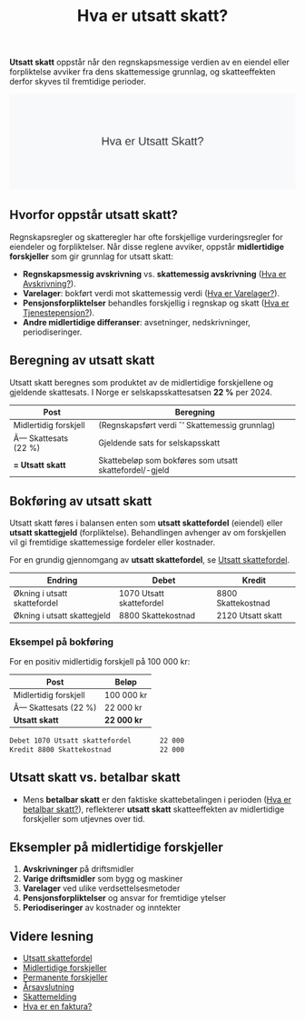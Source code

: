 ﻿---
title: "Hva er utsatt skatt?"
seoTitle: "Hva er utsatt skatt | Midlertidige forskjeller forklart"
description: "Utsatt skatt oppstår når regnskapsmessige verdier avviker fra skattemessige grunnlag. Lær hva utsatt skatt er, hvordan den beregnes, bokføres og skilles fra betalbar skatt."
summary: "Kort guide til utsatt skatt, midlertidige forskjeller, beregning med norsk skattesats og praktiske eksempler på bokføring."
---

**Utsatt skatt** oppstår når den regnskapsmessige verdien av en eiendel eller forpliktelse avviker fra dens skattemessige grunnlag, og skatteeffekten derfor skyves til fremtidige perioder.

![Hva er Utsatt Skatt?](hva-er-utsatt-skatt-image.svg)

## Hvorfor oppstår utsatt skatt?
Regnskapsregler og skatteregler har ofte forskjellige vurderingsregler for eiendeler og forpliktelser. Når disse reglene avviker, oppstår **midlertidige forskjeller** som gir grunnlag for utsatt skatt:

* **Regnskapsmessig avskrivning** vs. **skattemessig avskrivning** ([Hva er Avskrivning?](/blogs/regnskap/hva-er-avskrivning "Hva er Avskrivning? Prinsipper og Eksempler")).
* **Varelager**: bokført verdi mot skattemessig verdi ([Hva er Varelager?](/blogs/regnskap/hva-er-varelager "Hva er Varelager “ Regnskapsføring og Vurdering")).
* **Pensjonsforpliktelser** behandles forskjellig i regnskap og skatt ([Hva er Tjenestepensjon?](/blogs/regnskap/hva-er-tjenestepensjon "Hva er Tjenestepensjon? Regnskapsføring og Skatt")).
* **Andre midlertidige differanser**: avsetninger, nedskrivninger, periodiseringer.

## Beregning av utsatt skatt
Utsatt skatt beregnes som produktet av de midlertidige forskjellene og gjeldende skattesats. I Norge er selskapsskattesatsen **22 %** per 2024.

| **Post**                           | **Beregning**                                           |
|------------------------------------|---------------------------------------------------------|
| Midlertidig forskjell              | (Regnskapsført verdi ˆ’ Skattemessig grunnlag)           |
| Ã— Skattesats (22 %)                | Gjeldende sats for selskapsskatt                        |
| **= Utsatt skatt**                 | Skattebeløp som bokføres som utsatt skattefordel/-gjeld |

## Bokføring av utsatt skatt
Utsatt skatt føres i balansen enten som **utsatt skattefordel** (eiendel) eller **utsatt skattegjeld** (forpliktelse). Behandlingen avhenger av om forskjellen vil gi fremtidige skattemessige fordeler eller kostnader.

For en grundig gjennomgang av **utsatt skattefordel**, se [Utsatt skattefordel](/blogs/regnskap/utsatt-skattefordel "Utsatt skattefordel “ Guide til beregning og bokføring").

| **Endring**                         | **Debet**                    | **Kredit**                  |
|-------------------------------------|------------------------------|-----------------------------|
| Økning i utsatt skattefordel        | 1070 Utsatt skattefordel     | 8800 Skattekostnad          |
| Økning i utsatt skattegjeld         | 8800 Skattekostnad           | 2120 Utsatt skatt           |

### Eksempel på bokføring
For en positiv midlertidig forskjell på 100 000 kr:

| Post                                | Beløp       |
|-------------------------------------|-------------|
| Midlertidig forskjell               | 100 000 kr  |
| Ã— Skattesats (22 %)                 | 22 000 kr   |
| **Utsatt skatt**                    | **22 000 kr** |

```text
Debet 1070 Utsatt skattefordel       22 000
Kredit 8800 Skattekostnad            22 000
```

## Utsatt skatt vs. betalbar skatt
* Mens **betalbar skatt** er den faktiske skattebetalingen i perioden ([Hva er betalbar skatt?](/blogs/regnskap/betalbar-skatt "Hva er Betalbar skatt? Komplett guide til beregning og håndtering")), reflekterer **utsatt skatt** skatteeffekten av midlertidige forskjeller som utjevnes over tid.

## Eksempler på midlertidige forskjeller

1. **Avskrivninger** på driftsmidler
2. **Varige driftsmidler** som bygg og maskiner
3. **Varelager** ved ulike verdsettelsesmetoder
4. **Pensjonsforpliktelser** og ansvar for fremtidige ytelser
5. **Periodiseringer** av kostnader og inntekter

## Videre lesning

* [Utsatt skattefordel](/blogs/regnskap/utsatt-skattefordel "Utsatt skattefordel “ Guide til beregning og bokføring")
* [Midlertidige forskjeller](/blogs/regnskap/midlertidige-forskjeller "Midlertidige forskjeller i regnskap “ Forklaring og Eksempler")
* [Permanente forskjeller](/blogs/regnskap/permanente-forskjeller "Permanente forskjeller “ Hva er permanente skatteavvik?")
* [Årsavslutning](/blogs/regnskap/hva-er-aarsavslutning "Hva er Årsavslutning? Prosess og Viktige Poster")
* [Skattemelding](/blogs/regnskap/skattemelding "Skattemelding - Komplett Guide til Utfylling og Innlevering")
* [Hva er en faktura?](/blogs/regnskap/hva-er-en-faktura "Hva er en Faktura? En Guide til Norske Fakturakrav")










